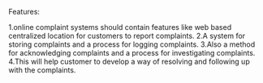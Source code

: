 
Features:

1.online complaint  systems should contain features like web based centralized location for customers to report complaints.
2.A system for storing complaints and a process for logging complaints.
3.Also a method for acknowledging complaints and a process for investigating complaints. 
4.This will help customer to develop a way of resolving and following up with the complaints.
 
